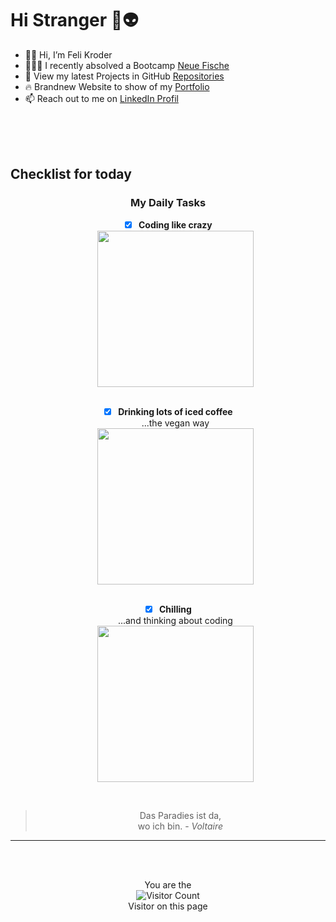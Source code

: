 # Hi Stranger 🖖👽

- 🙋‍♀️ Hi, I’m Feli Kroder 
- 👩🏻‍💻 I recently absolved a Bootcamp [Neue Fische](https://github.com/neuefische)
- 👀 View my latest Projects in GitHub [Repositories](https://github.com/FeliKroder?tab=repositories)
- 🔥 Brandnew Website to show of my [Portfolio](https://feli-kroder.vercel.app/)
- 📫 Reach out to me on [LinkedIn Profil](https://www.linkedin.com/in/felikroder)
  

<br>
<br>
<br>

## Checklist for today

<div align="center">

### My Daily Tasks

- [x] **Coding like crazy**
  <br>
  <img src="https://media.giphy.com/media/JIX9t2j0ZTN9S/giphy.gif" width="250">
  <br>
  <br>
- [x] **Drinking lots of iced coffee**
  <br>
  ...the vegan way  
  <img src="https://i.pinimg.com/564x/58/a7/b6/58a7b6a4cdccfc9ee7629bdcf98e42ac.jpg" width="250">
  <br>
  <br>
- [x] **Chilling**
  <br>
  ...and thinking about coding  
  <img src="https://images.unsplash.com/photo-1630436476807-03b13bd02e0c?ixlib=rb-4.0.3&ixid=M3wxMjA3fDB8MHxwaG90by1wYWdlfHx8fGVufDB8fHx8fA%3D%3D&auto=format&fit=crop&w=1587&q=80.jpg" width="250">


<br>



> Das Paradies ist da,  
> wo ich bin. - *Voltaire*
---

<br>
<br>

You are the
<br>
![Visitor Count](https://profile-counter.glitch.me/FeliKroder/count.svg) <br>
Visitor on this page

</div>
